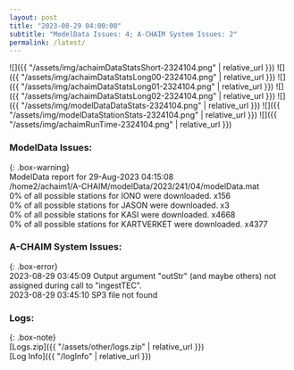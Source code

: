 ```yaml
---
layout: post
title: "2023-08-29 04:00:00"
subtitle: "ModelData Issues: 4; A-CHAIM System Issues: 2"
permalink: /latest/
---
```


![]({{ "/assets/img/achaimDataStatsShort-2324104.png" | relative_url }})
![]({{ "/assets/img/achaimDataStatsLong00-2324104.png" | relative_url }})
![]({{ "/assets/img/achaimDataStatsLong01-2324104.png" | relative_url }})
![]({{ "/assets/img/achaimDataStatsLong02-2324104.png" | relative_url }})
![]({{ "/assets/img/modelDataDataStats-2324104.png" | relative_url }})
![]({{ "/assets/img/modelDataStationStats-2324104.png" | relative_url }})
![]({{ "/assets/img/achaimRunTime-2324104.png" | relative_url }})


### ModelData Issues:  
  
{: .box-warning}  
 ModelData report for 29-Aug-2023 04:15:08   
 /home2/achaim1/A-CHAIM/modelData/2023/241/04/modelData.mat   
 0% of all possible stations for IONO were downloaded. x156   
 0% of all possible stations for JASON were downloaded. x3   
 0% of all possible stations for KASI were downloaded. x4668   
 0% of all possible stations for KARTVERKET were downloaded. x4377   
  
### A-CHAIM System Issues:  
  
{: .box-error}  
2023-08-29 03:45:09 Output argument "outStr" (and maybe others) not assigned during call to "ingestTEC".  
2023-08-29 03:45:10 SP3 file not found  

### Logs:  
  
{: .box-note}  
[Logs.zip]({{ "/assets/other/logs.zip" | relative_url }})  
[Log Info]({{ "/logInfo" | relative_url }})  
